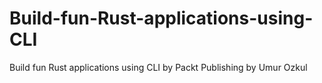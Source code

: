 # Build-fun-Rust-applications-using-CLI
Build fun Rust applications using CLI by Packt Publishing
by Umur Ozkul
#
